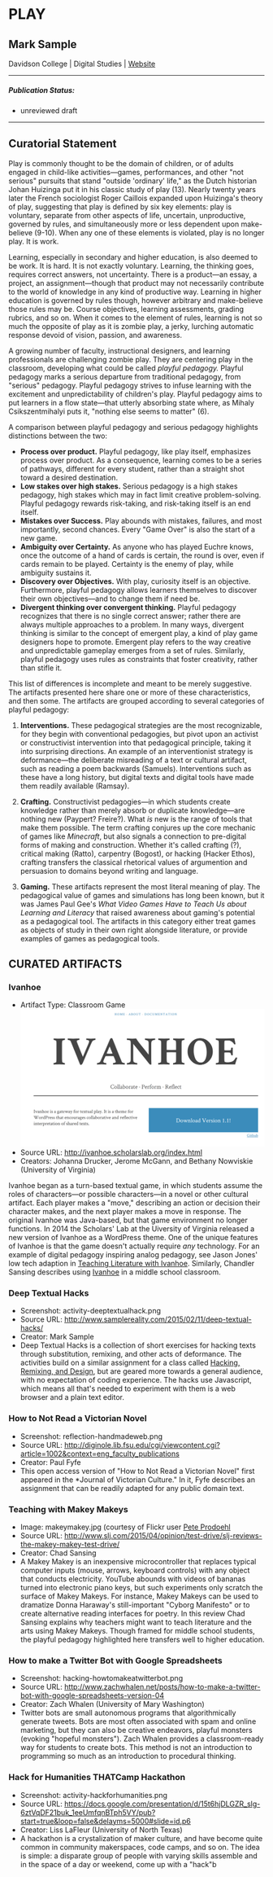 ﻿# PLAY

## Mark Sample
Davidson College | Digital Studies | [Website](http://www.samplereality.com)

---

##### Publication Status:
* unreviewed draft
	
---

## Curatorial Statement 

Play is commonly thought to be the domain of children, or of adults engaged in child-like activities—games, performances, and other "not serious" pursuits that stand "outside 'ordinary' life," as the Dutch historian Johan Huizinga put it in his classic study of play (13). Nearly twenty years later the French sociologist Roger Caillois expanded upon Huizinga's theory of play, suggesting that play is defined by six key elements: play is voluntary, separate from other aspects of life, uncertain, unproductive, governed by rules, and simultaneously more or less dependent upon make-believe (9-10). When any one of these elements is violated, play is no longer play. It is work.

Learning, especially in secondary and higher education, is also deemed to be work. It is hard. It is not exactly voluntary. Learning, the thinking goes, requires correct answers, not uncertainty. There is a product—an essay, a project, an assignment—though that product may not necessarily contribute to the world of knowledge in any kind of productive way. Learning in higher education is governed by rules though, however arbitrary and make-believe those rules may be. Course objectives, learning assessments, grading rubrics, and so on. When it comes to the element of rules, learning is not so much the opposite of play as it is zombie play, a jerky, lurching automatic response devoid of vision, passion, and awareness.

A growing number of faculty, instructional designers, and learning professionals are challenging zombie play. They are centering play in the classroom, developing what could be called *playful pedagogy.* Playful pedagogy marks a serious departure from traditional pedagogy, from "serious" pedagogy. Playful pedagogy strives to infuse learning with the excitement and unpredictability of children's play. Playful pedagogy aims to put learners in a flow state—that utterly absorbing state where, as Mihaly Csikszentmihalyi puts it, "nothing else seems to matter" (6).

A comparison between playful pedagogy and serious pedagogy highlights distinctions between the two:

- **Process over product.** Playful pedagogy, like play itself, emphasizes process over product. As a consequence, learning comes to be a series of pathways, different for every student, rather than a straight shot toward a desired destination.   
- **Low stakes over high stakes.** Serious pedagogy is a high stakes pedagogy, high stakes which may in fact limit creative problem-solving. Playful pedagogy rewards risk-taking, and risk-taking itself is an end itself. 
- **Mistakes over Success.** Play abounds with mistakes, failures, and most importantly, second chances. Every "Game Over" is also the start of a new game.
- **Ambiguity over Certainty.** As anyone who has played Euchre knows, once the outcome of a hand of cards is certain, the round is over, even if cards remain to be played. Certainty is the enemy of play, while ambiguity sustains it.  
- **Discovery over Objectives.** With play, curiosity itself is an objective. Furthermore, playful pedagogy allows learners themselves to discover their own objectives—and to change them if need be.
- **Divergent thinking over convergent thinking.** Playful pedagogy recognizes that there is no single correct answer; rather there are always multiple approaches to a problem. In many ways, divergent thinking is similar to the concept of emergent play, a kind of play game designers hope to promote. Emergent play refers to the way creative and unpredictable gameplay emerges from a set of rules. Similarly, playful pedagogy uses rules as constraints that foster creativity, rather than stifle it.

This list of differences is incomplete and meant to be merely suggestive. The artifacts presented here share one or more of these characteristics, and then some. The artifacts are grouped according to several categories of playful pedagogy: 

1. **Interventions.** These pedagogical strategies are the most recognizable, for they begin with conventional pedagogies, but pivot upon an activist or constructivist intervention into that pedagogical principle, taking it into surprising directions. An example of an interventionist strategy is deformance—the deliberate misreading of a text or cultural artifact, such as reading a poem backwards (Samuels). Interventions such as these have a long history, but digital texts and digital tools have made them readily available (Ramsay).

2. **Crafting.** Constructivist pedagogies—in which students create knowledge rather than merely absorb or duplicate knowledge—are nothing new (Paypert? Freire?). What *is* new is the range of tools that make them possible. The term crafting conjures up the core mechanic of games like *Minecraft*, but also signals a connection to pre-digital forms of making and construction. Whether it's called crafting (?), critical making (Ratto), carpentry (Bogost), or hacking (Hacker Ethos), crafting transfers the classical rhetorical values of argumention and persuasion to domains beyond writing and language.

3. **Gaming.** These artifacts represent the most literal meaning of play. The pedagogical value of games and simulations has long been known, but it was James Paul Gee's *What Video Games Have to Teach Us about Learning and Literacy* that raised awareness about gaming's potential as a pedagogical tool. The artifacts in this category either treat games as objects of study in their own right alongside literature, or provide examples of games as pedagogical tools.


## CURATED ARTIFACTS
### Ivanhoe
* Artifact Type: Classroom Game
![screenshot](images/play-ivanhoe.png)
* Source URL: http://ivanhoe.scholarslab.org/index.html
* Creators: Johanna Drucker, Jerome McGann, and Bethany Nowviskie (University of Virginia)

Ivanhoe began as a turn-based textual game, in which students assume the roles of characters—or possible characters—in a novel or other cultural artifact. Each player makes a "move," describing an action or decision their character makes, and the next player makes a move in response. The original Ivanhoe was Java-based, but that game environment no longer functions. In 2014 the Scholars' Lab at the Uiversity of Virginia released a new version of Ivanhoe as a WordPress theme. One of the unique features of Ivanhoe is that the game doesn't actually require _any_ technology. For an example of digital pedagogy inspiring analog pedagogy, see Jason Jones' low tech adaption in [Teaching Literature with Ivanhoe](http://www.jbj.wordherders.net/2008/06/16/teaching-literature-with-ivanhoe/). Similarly, Chandler Sansing describes using [Ivanhoe](http://texttechnology.mcmaster.ca/pdf/vol12_2_04.pdf) in a middle school classroom.

### Deep Textual Hacks
* Screenshot: activity-deeptextualhack.png
* Source URL: http://www.samplereality.com/2015/02/11/deep-textual-hacks/
* Creator: Mark Sample
* Deep Textual Hacks is a collection of short exercises for hacking texts through substitution, remixing, and other acts of deformance. The activities build on a similar assignment for a class called [Hacking, Remixing, and Design](http://sites.davidson.edu/hacking/course-guidelines/hack-1-text/), but are geared more towards a general audience, with no expectation of coding experience. The hacks use Javascript, which means all that's needed to experiment with them is a web browser and a plain text editor. 

### How to Not Read a Victorian Novel
* Screenshot: reflection-handmadeweb.png
* Source URL: http://diginole.lib.fsu.edu/cgi/viewcontent.cgi?article=1002&context=eng_faculty_publications
* Creator: Paul Fyfe
* This open access version of "How to Not Read a Victorian Novel" first appeared in the *Journal of Victorian Culture." In it, Fyfe describes an assignment that can be readily adapted for any public domain text. 

### Teaching with Makey Makeys
* Image: makeymakey.jpg (courtesy of Flickr user [Pete Prodoehl](https://www.flickr.com/photos/raster/8605560001/in/photolist-e7rKba-e7xosf-e7rGha-e7xjyU-dcthwC-dQ6xWj-dmFMNQ-dQ6CCj-ny4kr7-d25er3-dQ13n6-dsFbNo-dsFbP3-dsFb9N-dsFb5j-dsF2vB-dsfkXn-dsFcY3-dsFcWy-dsFcVo-dsF3Ug-dsF3Te-dsF3RV-dsFcR1-dsFcPQ-dsF3Nr-dsF3Mn-dsFcKN-dsFcJL-dsFcHb-dsF3FZ-dsFcEC-dsFcD1-dsF3Bp-dsFcA3-dsF3yV-dsF3xB-dsF3vZ-dsF3v6-dsFcuo-dsFcsY-dsF3rg-dsF3pP-dsF3oz-dsF3mK-dsF3ki-dsF3je-dsFcjb-dsFchL-dsFcgy)
* Source URL: http://www.slj.com/2015/04/opinion/test-drive/slj-reviews-the-makey-makey-test-drive/
* Creator: Chad Sansing
* A Makey Makey is an inexpensive microcontroller that replaces typical computer inputs (mouse, arrows, keyboard controls) with any object that conducts electricity. YouTube abounds with videos of bananas turned into electronic piano keys, but such experiments only scratch the surface of Makey Makeys. For instance, Makey Makeys can be used to dramatize Donna Haraway's still-important "Cyborg Manifesto" or to create alternative reading interfaces for poetry. In this review Chad Sansing explains why teachers might want to teach literature and the arts using Makey Makeys. Though framed for middle school students, the playful pedagogy highlighted here transfers well to higher education.

### How to make a Twitter Bot with Google Spreadsheets
* Screenshot: hacking-howtomakeatwitterbot.png
* Source URL: http://www.zachwhalen.net/posts/how-to-make-a-twitter-bot-with-google-spreadsheets-version-04
* Creator: Zach Whalen (University of Mary Washington) 
* Twitter bots are small autonomous programs that algorithmically generate tweets. Bots are most often associated with spam and online marketing, but they can also be creative endeavors, playful monsters (evoking "hopeful monsters"). Zach Whalen provides a classroom-ready way for students to create bots. This method is not an introduction to programming so much as an introduction to procedural thinking.

### Hack for Humanities THATCamp Hackathon
* Screenshot: activity-hackforhumanities.png
* Source URL: https://docs.google.com/presentation/d/15t6hjDLGZR_slg-6ztVqDF21buk_1eeUmfqnBTph5VY/pub?start=true&loop=false&delayms=5000#slide=id.p6
* Creator: Liss LaFleur (University of North Texas)
* A hackathon is a crystalization of maker culture, and have become quite common in community makerspaces, code camps, and so on. The idea is simple: a disparate group of people with varying skills assemble and in the space of a day or weekend, come up with a "hack"b